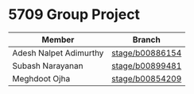 # 5709 Group Project

| Member                 | Branch                                                                                       |
| ---------------------- | -------------------------------------------------------------------------------------------- |
| Adesh Nalpet Adimurthy | [stage/b00886154](https://git.cs.dal.ca/adimurthy/5709-group-project/-/tree/stage/b00886154) |
| Subash Narayanan       | [stage/b00899481](https://git.cs.dal.ca/adimurthy/5709-group-project/-/tree/stage/B00899481)
| Meghdoot Ojha          | [stage/b00854209](https://git.cs.dal.ca/adimurthy/5709-group-project/-/tree/stage/B00854209)
